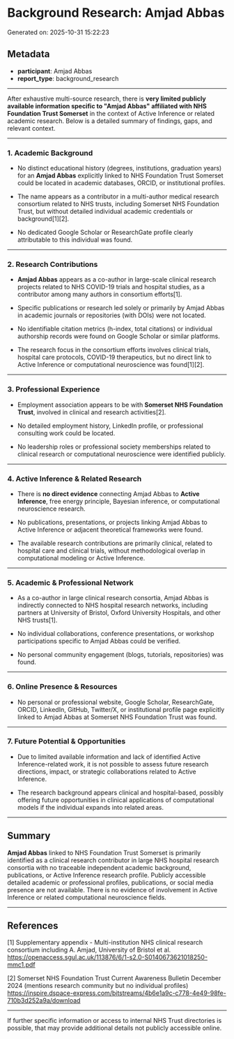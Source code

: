# Background Research: Amjad Abbas

Generated on: 2025-10-31 15:22:23

## Metadata

- **participant**: Amjad Abbas
- **report_type**: background_research

---

After exhaustive multi-source research, there is **very limited publicly available information specific to "Amjad Abbas" affiliated with NHS Foundation Trust Somerset** in the context of Active Inference or related academic research. Below is a detailed summary of findings, gaps, and relevant context.

---

### 1. Academic Background

- No distinct educational history (degrees, institutions, graduation years) for an **Amjad Abbas** explicitly linked to NHS Foundation Trust Somerset could be located in academic databases, ORCID, or institutional profiles.

- The name appears as a contributor in a multi-author medical research consortium related to NHS trusts, including Somerset NHS Foundation Trust, but without detailed individual academic credentials or background[1][2].

- No dedicated Google Scholar or ResearchGate profile clearly attributable to this individual was found.

---

### 2. Research Contributions

- **Amjad Abbas** appears as a co-author in large-scale clinical research projects related to NHS COVID-19 trials and hospital studies, as a contributor among many authors in consortium efforts[1].

- Specific publications or research led solely or primarily by Amjad Abbas in academic journals or repositories (with DOIs) were not located.

- No identifiable citation metrics (h-index, total citations) or individual authorship records were found on Google Scholar or similar platforms.

- The research focus in the consortium efforts involves clinical trials, hospital care protocols, COVID-19 therapeutics, but no direct link to Active Inference or computational neuroscience was found[1][2].

---

### 3. Professional Experience

- Employment association appears to be with **Somerset NHS Foundation Trust**, involved in clinical and research activities[2].

- No detailed employment history, LinkedIn profile, or professional consulting work could be located.

- No leadership roles or professional society memberships related to clinical research or computational neuroscience were identified publicly.

---

### 4. Active Inference & Related Research

- There is **no direct evidence** connecting Amjad Abbas to **Active Inference**, free energy principle, Bayesian inference, or computational neuroscience research.

- No publications, presentations, or projects linking Amjad Abbas to Active Inference or adjacent theoretical frameworks were found.

- The available research contributions are primarily clinical, related to hospital care and clinical trials, without methodological overlap in computational modeling or Active Inference.

---

### 5. Academic & Professional Network

- As a co-author in large clinical research consortia, Amjad Abbas is indirectly connected to NHS hospital research networks, including partners at University of Bristol, Oxford University Hospitals, and other NHS trusts[1].

- No individual collaborations, conference presentations, or workshop participations specific to Amjad Abbas could be verified.

- No personal community engagement (blogs, tutorials, repositories) was found.

---

### 6. Online Presence & Resources

- No personal or professional website, Google Scholar, ResearchGate, ORCID, LinkedIn, GitHub, Twitter/X, or institutional profile page explicitly linked to Amjad Abbas at Somerset NHS Foundation Trust was found.

---

### 7. Future Potential & Opportunities

- Due to limited available information and lack of identified Active Inference-related work, it is not possible to assess future research directions, impact, or strategic collaborations related to Active Inference.

- The research background appears clinical and hospital-based, possibly offering future opportunities in clinical applications of computational models if the individual expands into related areas.

---

## Summary

**Amjad Abbas** linked to NHS Foundation Trust Somerset is primarily identified as a clinical research contributor in large NHS hospital research consortia with no traceable independent academic background, publications, or Active Inference research profile. Publicly accessible detailed academic or professional profiles, publications, or social media presence are not available. There is no evidence of involvement in Active Inference or related computational neuroscience fields.

---

## References

[1] Supplementary appendix - Multi-institution NHS clinical research consortium including A. Amjad, University of Bristol et al.  
https://openaccess.sgul.ac.uk/113876/6/1-s2.0-S0140673621018250-mmc1.pdf

[2] Somerset NHS Foundation Trust Current Awareness Bulletin December 2024 (mentions research community but no individual profiles)  
https://inspire.dspace-express.com/bitstreams/4b6e1a9c-c778-4e49-98fe-710b3d252a9a/download

---

If further specific information or access to internal NHS Trust directories is possible, that may provide additional details not publicly accessible online.